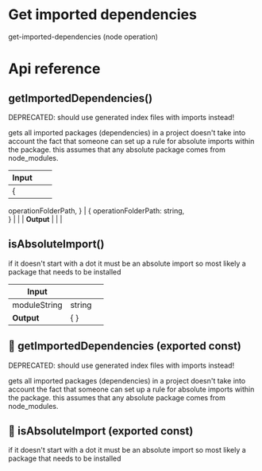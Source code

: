 # Get imported dependencies

get-imported-dependencies (node operation)



# Api reference

## getImportedDependencies()

DEPRECATED: should use generated index files with imports instead!

gets all imported packages (dependencies) in a project
doesn't take into account the fact that someone can set up a rule for absolute imports within the package.
this assumes that any absolute package comes from node_modules.


| Input      |    |    |
| ---------- | -- | -- |
| {
  operationFolderPath,
} | { operationFolderPath: string, <br /> } |  |
| **Output** |    |    |



## isAbsoluteImport()

if it doesn't start with a dot it must be an absolute import so most likely a package that needs to be installed


| Input      |    |    |
| ---------- | -- | -- |
| moduleString | string |  |
| **Output** | {  }   |    |



## 📄 getImportedDependencies (exported const)

DEPRECATED: should use generated index files with imports instead!

gets all imported packages (dependencies) in a project
doesn't take into account the fact that someone can set up a rule for absolute imports within the package.
this assumes that any absolute package comes from node_modules.


## 📄 isAbsoluteImport (exported const)

if it doesn't start with a dot it must be an absolute import so most likely a package that needs to be installed

